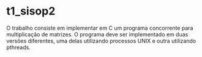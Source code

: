 # t1_sisop2
O trabalho consiste em implementar em C um programa concorrente para multiplicação de matrizes. O programa deve ser implementado em duas versões diferentes, uma delas utilizando processos UNIX e outra utilizando pthreads.
